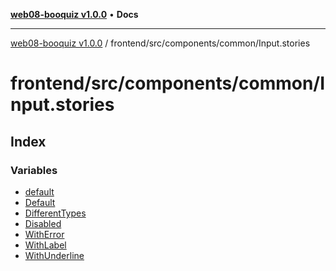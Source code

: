 [**web08-booquiz v1.0.0**](../../../../../README.md) • **Docs**

***

[web08-booquiz v1.0.0](../../../../../modules.md) / frontend/src/components/common/Input.stories

# frontend/src/components/common/Input.stories

## Index

### Variables

- [default](variables/default.md)
- [Default](variables/Default-1.md)
- [DifferentTypes](variables/DifferentTypes.md)
- [Disabled](variables/Disabled.md)
- [WithError](variables/WithError.md)
- [WithLabel](variables/WithLabel.md)
- [WithUnderline](variables/WithUnderline.md)
